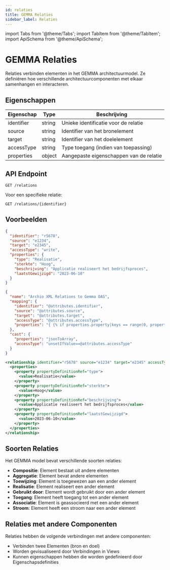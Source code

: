 ```yaml
---
id: relaties
title: GEMMA Relaties
sidebar_label: Relaties
---
```


import Tabs from '@theme/Tabs';
import TabItem from '@theme/TabItem';
import ApiSchema from '@theme/ApiSchema';

# GEMMA Relaties

Relaties verbinden elementen in het GEMMA architectuurmodel. Ze definiëren hoe verschillende architectuurcomponenten met elkaar samenhangen en interacteren.

## Eigenschappen

| Eigenschap | Type | Beschrijving |
|------------|------|-------------|
| identifier | string | Unieke identificatie voor de relatie |
| source | string | Identifier van het bronelement |
| target | string | Identifier van het doelelement |
| accessType | string | Type toegang (indien van toepassing) |
| properties | object | Aangepaste eigenschappen van de relatie |

## API Endpoint

```
GET /relations
```

Voor een specifieke relatie:

```
GET /relations/{identifier}
```

## Voorbeelden

<Tabs>
  <TabItem value="json" label="JSON Voorbeeld" default>

```json
{
  "identifier": "r5678",
  "source": "e1234",
  "target": "e2345",
  "accessType": "write",
  "properties": {
    "type": "Realisatie",
    "sterkte": "Hoog",
    "beschrijving": "Applicatie realiseert het bedrijfsproces",
    "laatstGewijzigd": "2023-06-10"
  }
}
```

  </TabItem>
  <TabItem value="mapping" label="Mapping Configuratie">

```json
{
  "name": "Archio XML Relations to Gemma OAS",
  "mapping": {
    "identifier": "@attributes.identifier",
    "source": "@attributes.source",
    "target": "@attributes.target",
    "accessType": "@attributes.accessType",
    "properties": "{ {% if properties.property|keys == range(0, properties.property|length-1) %}{% for property in properties.property %}\"{{ property['@attributes'].propertyDefinitionRef }}\": \"{{ property.value }}\"{% if not loop.last %},{% endif %}{% endfor %}{%else%}{%set property = properties.property %}\"{{ property['@attributes'].propertyDefinitionRef }}\": \"{{ property.value }}\"{%endif%} }"
  },
  "cast": {
    "properties": "jsonToArray",
    "accessType": "unsetIfValue==@attributes.accessType"
  }
}
```

  </TabItem>
  <TabItem value="xml" label="XML Input Voorbeeld">

```xml
<relationship identifier="r5678" source="e1234" target="e2345" accessType="write" xsi:type="RealizationRelationship">
  <properties>
    <property propertyDefinitionRef="type">
      <value>Realisatie</value>
    </property>
    <property propertyDefinitionRef="sterkte">
      <value>Hoog</value>
    </property>
    <property propertyDefinitionRef="beschrijving">
      <value>Applicatie realiseert het bedrijfsproces</value>
    </property>
    <property propertyDefinitionRef="laatstGewijzigd">
      <value>2023-06-10</value>
    </property>
  </properties>
</relationship>
```

  </TabItem>
</Tabs>

## Soorten Relaties

Het GEMMA model bevat verschillende soorten relaties:

- **Compositie**: Element bestaat uit andere elementen
- **Aggregatie**: Element bevat andere elementen
- **Toewijzing**: Element is toegewezen aan een ander element
- **Realisatie**: Element realiseert een ander element
- **Gebruikt door**: Element wordt gebruikt door een ander element
- **Toegang**: Element heeft toegang tot een ander element
- **Associatie**: Element is geassocieerd met een ander element
- **Stroom**: Element heeft een stroom naar een ander element

## Relaties met andere Componenten

Relaties hebben de volgende verbindingen met andere componenten:

- Verbinden twee Elementen (bron en doel)
- Worden gevisualiseerd door Verbindingen in Views
- Kunnen eigenschappen hebben die worden gedefinieerd door Eigenschapsdefinities 
